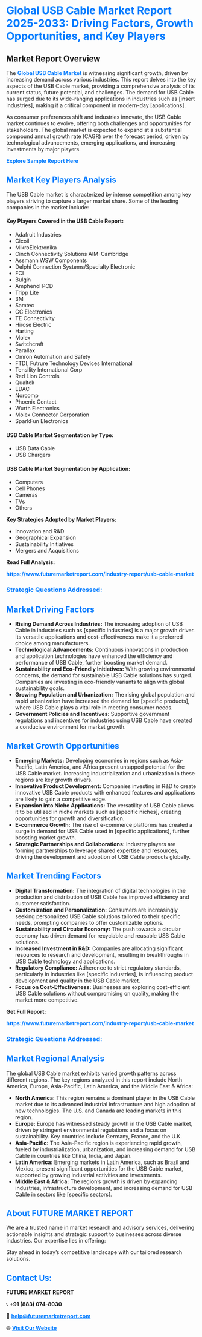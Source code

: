 <h1 style="color: #007BFF;">Global USB Cable Market Report 2025-2033: Driving Factors, Growth Opportunities, and Key Players</h1>

<section id="overview">
<h2>Market Report Overview</h2>
<p>The <a href="https://www.futuremarketreport.com/industry-report/usb-cable-market" style="color: #007BFF; text-decoration: none;"><strong>Global USB Cable Market</strong></a> is witnessing significant growth, driven by increasing demand across various industries. This report delves into the key aspects of the USB Cable market, providing a comprehensive analysis of its current status, future potential, and challenges. The demand for USB Cable has surged due to its wide-ranging applications in industries such as [insert industries], making it a critical component in modern-day [applications].</p>
<p>As consumer preferences shift and industries innovate, the USB Cable market continues to evolve, offering both challenges and opportunities for stakeholders. The global market is expected to expand at a substantial compound annual growth rate (CAGR) over the forecast period, driven by technological advancements, emerging applications, and increasing investments by major players.</p>
</section>

<section id="overview">
<p><a href="https://www.futuremarketreport.com/request-sample/reportId=75702" style="color: #007BFF; text-decoration: none;"><strong>Explore Sample Report Here</strong></a></p>
</section>

<section id="key-players">
<h2 style="color: #007BFF;">Market Key Players Analysis</h2>
<p>The USB Cable market is characterized by intense competition among key players striving to capture a larger market share. Some of the leading companies in the market include:</p>
<h4>Key Players Covered in the USB Cable Report:</h4>
<ul><li>Adafruit Industries</li><li>Cicoil</li><li>MikroElektronika</li><li>Cinch Connectivity Solutions AIM-Cambridge</li><li>Assmann WSW Components</li><li>Delphi Connection Systems/Specialty Electronic</li><li>FCI</li><li>Bulgin</li><li>Amphenol PCD</li><li>Tripp Lite</li><li>3M</li><li>Samtec</li><li>GC Electronics</li><li>TE Connectivity</li><li>Hirose Electric</li><li>Harting</li><li>Molex</li><li>Switchcraft</li><li>Parallax</li><li>Omron Automation and Safety</li><li>FTDI, Futrure Technology Devices International</li><li>Tensility International Corp</li><li>Red Lion Controls</li><li>Qualtek</li><li>EDAC</li><li>Norcomp</li><li>Phoenix Contact</li><li>Wurth Electronics</li><li>Molex Connector Corporation</li><li>SparkFun Electronics</li></ul>
<h4>USB Cable Market Segmentation by Type:</h4>
<ul><li>USB Data Cable</li><li>USB Chargers</li></ul>

<h4>USB Cable Market Segmentation by Application:</h4>
<ul><li>Computers</li><li>Cell Phones</li><li>Cameras</li><li>TVs</li><li>Others</li></ul>
<p><strong>Key Strategies Adopted by Market Players:</strong></p>
<ul>
<li>Innovation and R&D</li>
<li>Geographical Expansion</li>
<li>Sustainability Initiatives</li>
<li>Mergers and Acquisitions</li>
</ul>
</section>

<section>
<p><strong>Read Full Analysis: </strong></p><a href="https://www.futuremarketreport.com/industry-report/usb-cable-market" style="color: #007BFF; text-decoration: none;"><strong>https://www.futuremarketreport.com/industry-report/usb-cable-market</strong></a>
<h3 style="color: #007BFF;">Strategic Questions Addressed:</h3>
</section>

<section id="driving-factors">
<h2 style="color: #007BFF;">Market Driving Factors</h2>
<ul>
<li><strong>Rising Demand Across Industries:</strong> The increasing adoption of USB Cable in industries such as [specific industries] is a major growth driver. Its versatile applications and cost-effectiveness make it a preferred choice among manufacturers.</li>
<li><strong>Technological Advancements:</strong> Continuous innovations in production and application technologies have enhanced the efficiency and performance of USB Cable, further boosting market demand.</li>
<li><strong>Sustainability and Eco-Friendly Initiatives:</strong> With growing environmental concerns, the demand for sustainable USB Cable solutions has surged. Companies are investing in eco-friendly variants to align with global sustainability goals.</li>
<li><strong>Growing Population and Urbanization:</strong> The rising global population and rapid urbanization have increased the demand for [specific products], where USB Cable plays a vital role in meeting consumer needs.</li>
<li><strong>Government Policies and Incentives:</strong> Supportive government regulations and incentives for industries using USB Cable have created a conducive environment for market growth.</li>
</ul>
</section>

<section id="growth-opportunities">
<h2 style="color: #007BFF;">Market Growth Opportunities</h2>
<ul>
<li><strong>Emerging Markets:</strong> Developing economies in regions such as Asia-Pacific, Latin America, and Africa present untapped potential for the USB Cable market. Increasing industrialization and urbanization in these regions are key growth drivers.</li>
<li><strong>Innovative Product Development:</strong> Companies investing in R&D to create innovative USB Cable products with enhanced features and applications are likely to gain a competitive edge.</li>
<li><strong>Expansion into Niche Applications:</strong> The versatility of USB Cable allows it to be utilized in niche markets such as [specific niches], creating opportunities for growth and diversification.</li>
<li><strong>E-commerce Growth:</strong> The rise of e-commerce platforms has created a surge in demand for USB Cable used in [specific applications], further boosting market growth.</li>
<li><strong>Strategic Partnerships and Collaborations:</strong> Industry players are forming partnerships to leverage shared expertise and resources, driving the development and adoption of USB Cable products globally.</li>
</ul>
</section>

<section id="trending-factors">
<h2 style="color: #007BFF;">Market Trending Factors</h2>
<ul>
<li><strong>Digital Transformation:</strong> The integration of digital technologies in the production and distribution of USB Cable has improved efficiency and customer satisfaction.</li>
<li><strong>Customization and Personalization:</strong> Consumers are increasingly seeking personalized USB Cable solutions tailored to their specific needs, prompting companies to offer customizable options.</li>
<li><strong>Sustainability and Circular Economy:</strong> The push towards a circular economy has driven demand for recyclable and reusable USB Cable solutions.</li>
<li><strong>Increased Investment in R&D:</strong> Companies are allocating significant resources to research and development, resulting in breakthroughs in USB Cable technology and applications.</li>
<li><strong>Regulatory Compliance:</strong> Adherence to strict regulatory standards, particularly in industries like [specific industries], is influencing product development and quality in the USB Cable market.</li>
<li><strong>Focus on Cost-Effectiveness:</strong> Businesses are exploring cost-efficient USB Cable solutions without compromising on quality, making the market more competitive.</li>
</ul>
</section>

<section>
<p><strong>Get Full Report: </strong></p><a href="https://www.futuremarketreport.com/industry-report/usb-cable-market" style="color: #007BFF; text-decoration: none;"><strong>https://www.futuremarketreport.com/industry-report/usb-cable-market</strong></a>
<h3 style="color: #007BFF;">Strategic Questions Addressed:</h3>
</section>


<section id="regional-analysis">
<h2 style="color: #007BFF;">Market Regional Analysis</h2>
<p>The global USB Cable market exhibits varied growth patterns across different regions. The key regions analyzed in this report include North America, Europe, Asia-Pacific, Latin America, and the Middle East & Africa:</p>
<ul>
<li><strong>North America:</strong> This region remains a dominant player in the USB Cable market due to its advanced industrial infrastructure and high adoption of new technologies. The U.S. and Canada are leading markets in this region.</li>
<li><strong>Europe:</strong> Europe has witnessed steady growth in the USB Cable market, driven by stringent environmental regulations and a focus on sustainability. Key countries include Germany, France, and the U.K.</li>
<li><strong>Asia-Pacific:</strong> The Asia-Pacific region is experiencing rapid growth, fueled by industrialization, urbanization, and increasing demand for USB Cable in countries like China, India, and Japan.</li>
<li><strong>Latin America:</strong> Emerging markets in Latin America, such as Brazil and Mexico, present significant opportunities for the USB Cable market, supported by growing industrial activities and investments.</li>
<li><strong>Middle East & Africa:</strong> The region’s growth is driven by expanding industries, infrastructure development, and increasing demand for USB Cable in sectors like [specific sectors].</li>
</ul>
</section>

<footer>
<h2 style="color: #007BFF;">About FUTURE MARKET REPORT</h2>
<p>We are a trusted name in market research and advisory services, delivering actionable insights and strategic support to businesses across diverse industries. Our expertise lies in offering:</p>

<p>Stay ahead in today’s competitive landscape with our tailored research solutions.</p>

<h2 style="color: #007BFF;">Contact Us:</h2>
<p><strong>FUTURE MARKET REPORT</strong></p>
<p>📞 <strong>+91 (883) 074-8030</strong></p>
<p>📧 <strong><a href="mailto:help@futuremarketreport.com" style="color: #007BFF;">help@futuremarketreport.com</a></strong></p>
<p>🌐 <strong><a href="https://www.futuremarketreport.com/" style="color: #007BFF;">Visit Our Website</a></strong></p>
</footer>